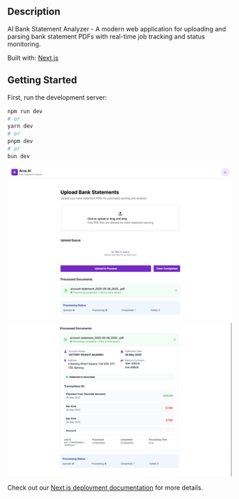 ## Description

AI Bank Statement Analyzer - A modern web application for uploading and parsing bank statement PDFs with real-time job tracking and status monitoring.

Built with: [Next.js](https://nextjs.org/)

## Getting Started

First, run the development server:

```bash
npm run dev
# or
yarn dev
# or
pnpm dev
# or
bun dev
```

![Empty View State](../screenshots/empty-view.png)
![Results View](../screenshots/results-view.png)

Check out our [Next.js deployment documentation](https://nextjs.org/docs/deployment) for more details.
